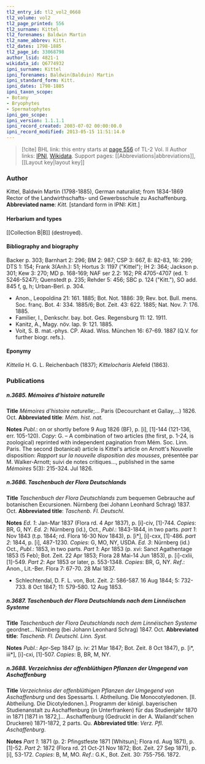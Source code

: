 ```yaml
---
tl2_entry_id: tl2_vol2_0668
tl2_volume: vol2
tl2_page_printed: 556
tl2_surname: Kittel
tl2_forenames: Baldwin Martin
tl2_name_abbrev: Kitt.
tl2_dates: 1798-1885
tl2_page_id: 33068798
author_lsid: 4821-1
wikidata_id: Q6774932
ipni_surname: Kittel
ipni_forenames: Baldwin(Balduin) Martin
ipni_standard_form: Kitt.
ipni_dates: 1798-1885
ipni_taxon_scope: 
- Botany
- Bryophytes
- Spermatophytes
ipni_geo_scope: 
ipni_version: 1.1.1.1
ipni_record_created: 2003-07-02 00:00:00.0
ipni_record_modified: 2013-05-15 11:51:14.0
---
```


> [!cite] BHL link: this entry starts at [page 556](https://www.biodiversitylibrary.org/page/33068798) of TL-2 Vol. II
> Author links: [IPNI](https://www.ipni.org/a/4821-1), [Wikidata](https://www.wikidata.org/wiki/Q6774932). Support pages: [[Abbreviations|abbreviations]], [[Layout key|layout key]]

### Author

Kittel, Baldwin Martin (1798-1885), German naturalist; from 1834-1869 Rector of the Landwirthschafts- und Gewerbsschule zu Aschaffenburg. 
**Abbreviated name**: *Kitt.* \[standard form in IPNI: *Kitt.*\]

#### Herbarium and types

[[Collection B|B]] (destroyed).

#### Bibliography and biography

Backer p. 303; Barnhart 2: 296; BM 2: 987; CSP 3: 667, 8: 82-83, 16: 299; DTS 1: 154; Frank 3(Anh.): 51; Hortus 3: 1197 ("Kittel"); IH 2: 364; Jackson p. 301; Kew 3: 270; MD p. 168-169; NAF ser 2.2: 162; PR 4705-4707 (ed. 1: 5246-5247); Quenstedt p. 235; Rehder 5: 456; SBC p. 124 ("Kitt."), SO add. 845 f, g, h; Urban-Berl. p. 304.
- Anon., Leopoldina 21: 161. 1885; Bot. Not. 1886: 39; Rev. bot. Bull. mens. Soc. franç. Bot. 4: 334. 1885/6; Bot. Zeit. 43: 622. 1885; Nat. Nov. 7: 176. 1885.
- Familier, I., Denkschr. bay. bot. Ges. Regensburg 11: 12. 1911.
- Kanitz, A., Magy. növ. lap. 9: 121. 1885.
- Voit, S. B. mat.-phys. CP. Akad. Wiss. München 16: 67-69. 1887 (Q.V. for further biogr. refs.).

#### Eponymy

*Kittelia* H. G. L. Reichenbach (1837); *Kittelocharis* Alefeld (1863).

### Publications

##### n.3685. Mémoires d'histoire naturelle

**Title**
*Mémoires d'histoire naturelle*;... Paris (Decourchant et Gallay,...) 1826. Oct.
**Abbreviated title**: *Mém. hist. nat.*

**Notes**
*Publ*.: on or shortly before 9 Aug 1826 (BF), p. \[i\], \[1\]-144 (121-136, err. 105-120). *Copy*: G. – A combination of two articles (the first, p. 1-24, is zoological) reprinted with independent pagination from Mém. Soc. Linn. Paris. The second (botanical) article is Kittel's article on Arnott's Nouvelle disposition: *Rapport sur la nouvelle disposition des mousses*, présentée par M. Walker-Arnott; suivi de notes critiques..., published in the same *Mémoires* 5(3): 215-324. Jul 1826.

##### n.3686. Taschenbuch der Flora Deutschlands

**Title**
*Taschenbuch der Flora Deutschlands* zum bequemen Gebrauche auf botanischen Excursionen. Nürnberg (bei Johann Leonhard Schrag) 1837. Oct.
**Abbreviated title**: *Taschenb. Fl. Deutschl.*

**Notes**
*Ed. 1*: Jan-Mar 1837 (Flora rd. 4 Apr 1837), p. \[i\]-civ, \[1\]-744. *Copies*: BR, G, NY.
*Ed. 2*: Nürnberg (id.), Oct., *Publ*.: 1843-1844, in two parts.
*part 1*: Nov 1843 (t.p. 1844; rd. Flora 16-30 Nov 1843), p. \[i\*\], \[i\]-cxx, \[1\]-486.
*part 2*: 1844, p. \[i\], 487-1230.
*Copies*: G, MO, NY, USDA.
*Ed. 3*: Nürnberg (id.) Oct., *Publ*.: 1853, in two parts.
*Part 1*: Apr 1853 (p. xvi: Sanct Agathentage 1853 (5 Feb); Bot. Zeit. 22 Apr 1853; Flora 28 Mai-14 Jun 1853), p. \[i\]-cxlii, \[1\]-549.
*Part 2*: Apr 1853 or later, p. 553-1348.
*Copies*: BR, G, NY.
*Ref*.: Anon., Lit.-Ber. Flora 7: 67-70. 28 Mai 1837.
- Schlechtendal, D. F. L. von, Bot. Zeit. 2: 586-587. 16 Aug 1844; 5: 732-733. 8 Oct 1847; 11: 579-580. 12 Aug 1853.

##### n.3687. Taschenbuch der Flora Deutschlands nach dem Linnéischen Systeme

**Title**
*Taschenbuch der Flora Deutschlands nach dem Linnéischen Systeme* geordnet... Nürnberg (bei Johann Leonhard Schrag) 1847. Oct.
**Abbreviated title**: *Taschenb. Fl. Deutschl. Linn. Syst.*

**Notes**
*Publ*.: Apr-Sep 1847 (p. iv: 21 Mar 1847; Bot. Zeit. 8 Oct 1847), p. \[i\*, iii\*\], \[i\]-cxi, \[1\]-507.
*Copies*: B, BR, M, NY.

##### n.3688. Verzeichniss der offenblüthigen Pflanzen der Umgegend von Aschaffenburg

**Title**
*Verzeichniss der offenblüthigen Pflanzen der Umgegend von Aschaffenburg* und des Spessarts. I. Abtheilung. Die Monocotyledonen. \[II. Abtheilung. Die Dicotyledonen.\]. Programm der königl. bayerischen Studienanstalt zu Aschaffenburg (in Unterfranken) für das Studienjahr 1870 in 1871 \[1871 in 1872,\]... Aschaffenburg (Gedruckt in der A. Wailandt'schen Druckerei) 1871-1872, 2 parts. Qu.
**Abbreviated title**: *Verz. Pfl. Aschaffenburg*.

**Notes**
*Part 1*: 1871 (p. 2: Pfingstfeste 1871 \[Whitsun\]; Flora rd. Aug 1871), p. \[1\]-52.
*Part 2*: 1872 (Flora rd. 21 Oct-21 Nov 1872; Bot. Zeit. 27 Sep 1871), p. \[i\], 53-172.
*Copies*: B, M, MO.
*Ref*.: G.K., Bot. Zeit. 30: 755-756. 1872.

